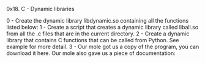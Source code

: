 0x18. C - Dynamic libraries

0 - Create the dynamic library libdynamic.so containing all the functions listed below:
1 - Create a script that creates a dynamic library called liball.so from all the .c files that are in the current directory.
2 - Create a dynamic library that contains C functions that can be called from Python. See example for more detail.
3 - Our mole got us a copy of the program, you can download it here. Our mole also gave us a piece of documentation:
